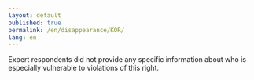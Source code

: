 ```yaml
---
layout: default
published: true
permalink: /en/disappearance/KOR/
lang: en
---
```


Expert respondents did not provide any specific information about who is especially vulnerable to violations of this right.
